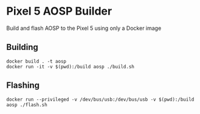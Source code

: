 # Pixel 5 AOSP Builder
Build and flash AOSP to the Pixel 5 using only a Docker image

## Building
```
docker build . -t aosp
docker run -it -v $(pwd):/build aosp ./build.sh
```

## Flashing
```
docker run --privileged -v /dev/bus/usb:/dev/bus/usb -v $(pwd):/build aosp ./flash.sh
```
